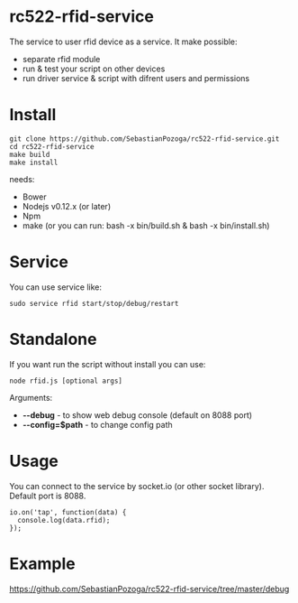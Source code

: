# rc522-rfid-service

The service to user rfid device as a service. It make possible:
 - separate rfid module
 - run & test your script on other devices
 - run driver service & script with difrent users and permissions 
 
# Install
```
git clone https://github.com/SebastianPozoga/rc522-rfid-service.git
cd rc522-rfid-service
make build
make install
```

needs:
 - Bower
 - Nodejs v0.12.x (or later)
 - Npm
 - make (or you can run: bash -x bin/build.sh & bash -x bin/install.sh)
 
# Service
You can use service like:
```
sudo service rfid start/stop/debug/restart
```

# Standalone
If you want run the script without install you can use:
```
node rfid.js [optional args]
```
Arguments:
 - **--debug** - to show web debug console (default on 8088 port)
 - **--config=$path** - to change config path 

# Usage
You can connect to the service by socket.io (or other socket library). Default port is 8088.
```
io.on('tap', function(data) {
  console.log(data.rfid);
});
```

# Example
https://github.com/SebastianPozoga/rc522-rfid-service/tree/master/debug
